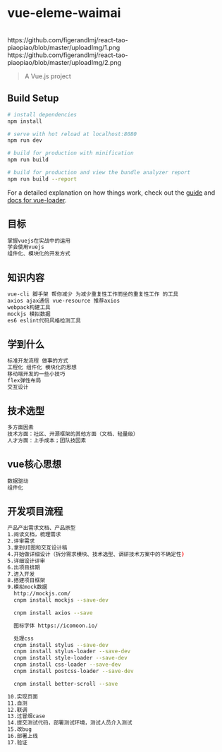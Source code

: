 # vue-eleme-waimai
<br>
https://github.com/figerandlmj/react-tao-piaopiao/blob/master/uploadImg/1.png
https://github.com/figerandlmj/react-tao-piaopiao/blob/master/uploadImg/2.png
<br>

> A Vue.js project

## Build Setup

``` bash
# install dependencies
npm install

# serve with hot reload at localhost:8080
npm run dev

# build for production with minification
npm run build

# build for production and view the bundle analyzer report
npm run build --report
```

For a detailed explanation on how things work, check out the [guide](http://vuejs-templates.github.io/webpack/) and [docs for vue-loader](http://vuejs.github.io/vue-loader).

## 目标

``` bash
掌握vuejs在实战中的运用
学会使用vuejs
组件化、模块化的开发方式
```

## 知识内容

``` bash
vue-cli 脚手架 帮你减少 为减少重复性工作而坐的重复性工作 的工具
axios ajax通信 vue-resource 推荐axios
webpack构建工具
mockjs 模拟数据
es6 eslint代码风格检测工具
```

## 学到什么

``` bash
标准开发流程 做事的方式
工程化 组件化 模块化的思想
移动端开发的一些小技巧
flex弹性布局
交互设计
```

## 技术选型

``` bash
多方面因素
技术方面：社区、开源框架的其他方面（文档、轻量级）
人才方面：上手成本；团队技因素
```

## vue核心思想

``` bash
数据驱动
组件化
```

## 开发项目流程

``` bash
产品产出需求文档、产品原型
1.阅读文档，梳理需求
2.评审需求
3.拿到UI图和交互设计稿
4.开始做详细设计（拆分需求模块、技术选型、调研技术方案中的不确定性)
5.详细设计评审
6.出项目排期
7.进入开发
8.搭建项目框架
9.模拟mock数据
  http://mockjs.com/
  cnpm install mockjs --save-dev

  cnpm install axios --save

  图标字体 https://icomoon.io/

  处理css
  cnpm install stylus --save-dev
  cnpm install stylus-loader --save-dev
  cnpm install style-loader --save-dev
  cnpm install css-loader --save-dev
  cnpm install postcss-loader --save-dev

  cnpm install better-scroll --save

10.实现页面
11.自测
12.联调
13.过冒烟case
14.提交测试代码，部署测试环境，测试人员介入测试
15.改bug
16.部署上线
17.验证
```




